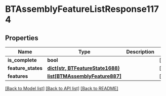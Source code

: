 # BTAssemblyFeatureListResponse1174

## Properties
Name | Type | Description | Notes
------------ | ------------- | ------------- | -------------
**is_complete** | **bool** |  | [optional] 
**feature_states** | [**dict(str, BTFeatureState1688)**](BTFeatureState1688.md) |  | [optional] 
**features** | [**list[BTMAssemblyFeature887]**](BTMAssemblyFeature887.md) |  | [optional] 

[[Back to Model list]](../README.md#documentation-for-models) [[Back to API list]](../README.md#documentation-for-api-endpoints) [[Back to README]](../README.md)


